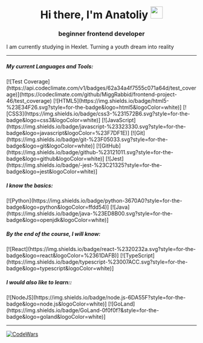 <h1 align="center">Hi there, I'm Anatoliy
<img src="https://github.com/blackcater/blackcater/raw/main/images/Hi.gif" height="32"/></h1>
<h3 align="center">beginner frontend developer</h3>
<p align="left">I am currently studying in Hexlet. Turning a youth dream into reality</p>

---
<h5 align="left">My current Languages and Tools:</h5>
[![Test Coverage](https://api.codeclimate.com/v1/badges/62a34a4f7555c071a64d/test_coverage)](https://codeclimate.com/github/MiggRabbid/frontend-project-46/test_coverage)
[![HTML5](https://img.shields.io/badge/html5-%23E34F26.svg?style=for-the-badge&logo=html5&logoColor=white)]
[![CSS3](https://img.shields.io/badge/css3-%231572B6.svg?style=for-the-badge&logo=css3&logoColor=white)]
[![JavaScript](https://img.shields.io/badge/javascript-%23323330.svg?style=for-the-badge&logo=javascript&logoColor=%23F7DF1E)]
[![Git](https://img.shields.io/badge/git-%23F05033.svg?style=for-the-badge&logo=git&logoColor=white)]
[![GitHub](https://img.shields.io/badge/github-%23121011.svg?style=for-the-badge&logo=github&logoColor=white)]
[![Jest](https://img.shields.io/badge/-jest-%23C21325?style=for-the-badge&logo=jest&logoColor=white)]

<h5 align="left">I know the basics:</h5>
[![Python](https://img.shields.io/badge/python-3670A0?style=for-the-badge&logo=python&logoColor=ffdd54)]
[![Java](https://img.shields.io/badge/java-%23ED8B00.svg?style=for-the-badge&logo=openjdk&logoColor=white)]

<h5 align="left">By the end of the course, I will know:</h5>
[![React](https://img.shields.io/badge/react-%2320232a.svg?style=for-the-badge&logo=react&logoColor=%2361DAFB)]
[![TypeScript](https://img.shields.io/badge/typescript-%23007ACC.svg?style=for-the-badge&logo=typescript&logoColor=white)]

<h5 align="left">I would also like to learn::</h5>
[![NodeJS](https://img.shields.io/badge/node.js-6DA55F?style=for-the-badge&logo=node.js&logoColor=white)]
[![GoLand](https://img.shields.io/badge/GoLand-0f0f0f?&style=for-the-badge&logo=goland&logoColor=white)]

---
[![CodeWars](https://www.codewars.com/users/Migg%20Rabbid/badges/small)](https://www.codewars.com/users/Migg%20Rabbid) 